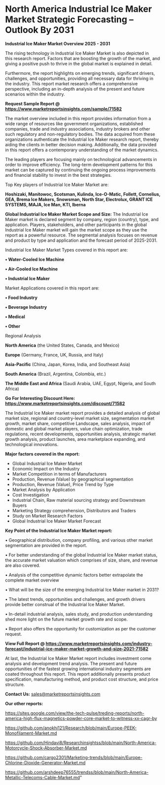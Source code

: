# North America Industrial Ice Maker Market Strategic Forecasting – Outlook By 2031

<Strong> Industrial Ice Maker Market Overview 2025 - 2031</strong>

The rising technology in Industrial Ice Maker Market is also depicted in this research report. Factors that are boosting the growth of the market, and giving a positive push to thrive in the global market is explained in detail.

Furthermore, the report highlights on emerging trends, significant drivers, challenges, and opportunities, providing all necessary data for thriving in the industry. This report market research offers a comprehensive perspective, including an in-depth analysis of the present and future scenarios within the industry.

<strong>Request Sample Report @ <a href=https://www.marketreportsinsights.com/sample/71582>https://www.marketreportsinsights.com/sample/71582</a></strong>

The market overview included in this report provides information from a wide range of resources like government organizations, established companies, trade and industry associations, industry brokers and other such regulatory and non-regulatory bodies. The data acquired from these organizations authenticate the Industrial Ice Maker research report, thereby aiding the clients in better decision making. Additionally, the data provided in this report offers a contemporary understanding of the market dynamics.

The leading players are focusing mainly on technological advancements in order to improve efficiency. The long-term development patterns for this market can be captured by continuing the ongoing process improvements and financial stability to invest in the best strategies.

Top Key players of Industrial Ice Maker Market are:

<strong>Hoshizaki, Manitowoc, Scotsman, Kulinda, Ice-O-Matic, Follett, Cornelius, GEA, Brema Ice Makers, Snowsman, North Star, Electrolux, GRANT ICE SYSTEMS, MAJA, Ice Man, KTI, Iberna</strong>

<strong><b>Global Industrial Ice Maker Market Scope and Size:</b></strong>
The Industrial Ice Maker market is declared segment by company, region (country), type, and application. Players, stakeholders, and other participants in the global Industrial Ice Maker market will gain the market scope as they use the report as a powerful resource. The segmental analysis focuses on revenue and product by type and application and the forecast period of 2025-2031.

Industrial Ice Maker Market Types covered in this report are:

<strong>• Water-Cooled Ice Machine

• Air-Cooled Ice Machine

• Industrial Ice Maker</strong>

Market Applications covered in this report are:

<strong>• Food Industry

• Beverage Industry

• Medical

• Other</strong> 

Regional Analysis

<strong>North America</strong> (the United States, Canada, and Mexico)

<strong>Europe</strong> (Germany, France, UK, Russia, and Italy)

<strong>Asia-Pacific</strong> (China, Japan, Korea, India, and Southeast Asia)

<strong>South America</strong> (Brazil, Argentina, Colombia, etc.)

<strong>The Middle East and Africa</strong> (Saudi Arabia, UAE, Egypt, Nigeria, and South Africa)

<strong>Go For Interesting Discount Here: <a href=https://www.marketreportsinsights.com/discount/71582>https://www.marketreportsinsights.com/discount/71582</a></strong>

The Industrial Ice Maker market report provides a detailed analysis of global market size, regional and country-level market size, segmentation market growth, market share, competitive Landscape, sales analysis, impact of domestic and global market players, value chain optimization, trade regulations, recent developments, opportunities analysis, strategic market growth analysis, product launches, area marketplace expanding, and technological innovations.

<strong><b>Major factors covered in the report:</b></strong>
<ul>
  <li>Global Industrial Ice Maker Market </li>
  <li>Economic Impact on the Industry</li>
  <li>Market Competition in terms of Manufacturers</li>
  <li>Production, Revenue (Value) by geographical segmentation</li>
  <li>Production, Revenue (Value), Price Trend by Type</li>
  <li>Market Analysis by Application</li>
  <li>Cost Investigation</li>
  <li>Industrial Chain, Raw material sourcing strategy and Downstream Buyers</li>
  <li>Marketing Strategy comprehension, Distributors and Traders</li>
  <li>Study on Market Research Factors</li>
  <li>Global Industrial Ice Maker Market Forecast</li>
</ul>

<strong><b>Key Point of the Industrial Ice Maker Market report:</b></strong>

• Geographical distribution, company profiling, and various other market segmentation are provided in the report.

• For better understanding of the global Industrial Ice Maker market status, the accurate market valuation which comprises of size, share, and revenue are also covered.

• Analysis of the competitive dynamic factors better extrapolate the complete market overview

• What will be the size of the emerging Industrial Ice Maker market in 2031?

• The latest trends, opportunities and challenges, and growth drivers provide better construal of the Industrial Ice Maker Market.

• In-detail industrial analysis, sales study, and production understanding shed more light on the future market growth rate and scope.

• Report also offers the opportunity for customization as per the customer request.

<strong><b>View Full Report @ <a href=https://www.marketreportsinsights.com/industry-forecast/industrial-ice-maker-market-growth-and-size-2021-71582>https://www.marketreportsinsights.com/industry-forecast/industrial-ice-maker-market-growth-and-size-2021-71582</a></b></strong>


At last, the Industrial Ice Maker Market report includes investment come analysis and development trend analysis. The present and future opportunities of the fastest growing international industry segments are coated throughout this report. This report additionally presents product specification, manufacturing method, and product cost structure, and price structure.

<strong>Contact Us:</strong>
sales@marketreportsinsights.com

<strong>Our other reports:</strong>

<a href=https://sites.google.com/view/the-tech-pulse/treding-reports/north-america-high-flux-magnetics-powder-core-market-to-witness-xx-cagr-by>https://sites.google.com/view/the-tech-pulse/treding-reports/north-america-high-flux-magnetics-powder-core-market-to-witness-xx-cagr-by</a>

<a href=https://github.com/anokhi121/Research/blob/main/Europe-PEEK-Monofilament-Market.md>https://github.com/anokhi121/Research/blob/main/Europe-PEEK-Monofilament-Market.md</a>

<a href=https://github.com/Hindavi8/Researchinsightss/blob/main/North-America-Motorcycle-Shock-Absorber-Market.md>https://github.com/Hindavi8/Researchinsightss/blob/main/North-America-Motorcycle-Shock-Absorber-Market.md</a>

<a href=https://github.com/cargo2301/Marketing-trends/blob/main/Europe-Chlorine-Dioxide-Generator-Market.md>https://github.com/cargo2301/Marketing-trends/blob/main/Europe-Chlorine-Dioxide-Generator-Market.md</a>

<a href=https://github.com/arshdeep76555/trendss/blob/main/North-America-Metallic-Telecoms-Cable-Market.md>https://github.com/arshdeep76555/trendss/blob/main/North-America-Metallic-Telecoms-Cable-Market.md</a>"
